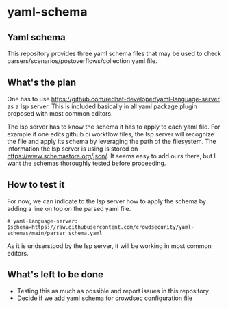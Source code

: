 # yaml-schema

## Yaml schema

This repository provides three yaml schema files that may be used to
check parsers/scenarios/postoverflows/collection yaml file.


## What's the plan

One has to use
https://github.com/redhat-developer/yaml-language-server as a lsp
server. This is included basically in all yaml package plugin proposed
with most common editors.

The lsp server has to know the schema it has to apply to each yaml
file. For example if one edits github ci workflow files, the lsp
server will recognize the file and apply its schema by leveraging the
path of the filesystem. The information the lsp server is using is
stored on https://www.schemastore.org/json/. It seems easy to add ours
there, but I want the schemas thoroughly tested before proceeding.

## How to test it

For now, we can indicate to the lsp server how to apply the schema by
adding a line on top on the parsed yaml file.

`# yaml-language-server: $schema=https://raw.githubusercontent.com/crowdsecurity/yaml-schemas/main/parser_schema.yaml`

As it is undserstood by the lsp server, it will be working in most
common editors.

## What's left to be done

* Testing this as much as possible and report issues in this repository
* Decide if we add yaml schema for crowdsec configuration file
